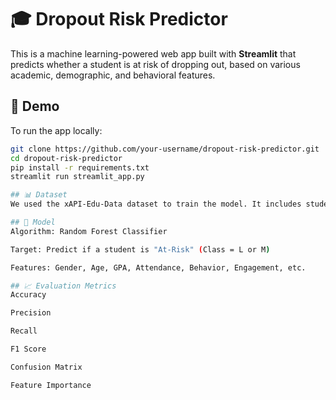 # 🎓 Dropout Risk Predictor

This is a machine learning-powered web app built with **Streamlit** that predicts whether a student is at risk of dropping out, based on various academic, demographic, and behavioral features.

## 🚀 Demo

To run the app locally:

```bash
git clone https://github.com/your-username/dropout-risk-predictor.git
cd dropout-risk-predictor
pip install -r requirements.txt
streamlit run streamlit_app.py

## 📊 Dataset
We used the xAPI-Edu-Data dataset to train the model. It includes student performance metrics, demographic data, and class outcomes.

## 🧠 Model
Algorithm: Random Forest Classifier

Target: Predict if a student is "At-Risk" (Class = L or M)

Features: Gender, Age, GPA, Attendance, Behavior, Engagement, etc.

## 📈 Evaluation Metrics
Accuracy

Precision

Recall

F1 Score

Confusion Matrix

Feature Importance
